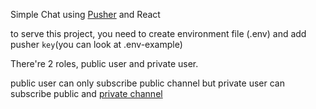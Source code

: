 Simple Chat using [Pusher](https://pusher.com/) and React

to serve this project, you need to create environment file (.env) and add pusher `key`(you can look at .env-example)

There're 2 roles, public user and private user.

public user can only subscribe public channel but private user can subscribe public and [private channel](https://pusher.com/docs/client_api_guide/client_private_channels)
